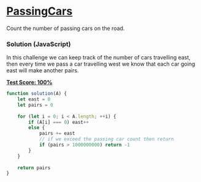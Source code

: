 # [PassingCars](https://codility.com/programmers/lessons/5-prefix_sums/)
Count the number of passing cars on the road.

### Solution (JavaScript)
In this challenge we can keep track of the number of cars travelling east, then every time we pass a car travelling west we know that each car going east will make another pairs.

__[Test Score: 100%](https://codility.com/demo/results/training7NHYFC-HSX/)__

```js
function solution(A) {
    let east = 0
    let pairs = 0
    
    for (let i = 0; i < A.length; ++i) {
        if (A[i] === 0) east++
        else {
            pairs += east
            // if we exceed the passing car count then return
            if (pairs > 1000000000) return -1
        }
    }
    
    return pairs
}
```
